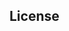## License

<!-- automd:contributors license=MIT -->
<!-- /automd -->

<!-- automd:with-automd -->
<!-- /automd -->
